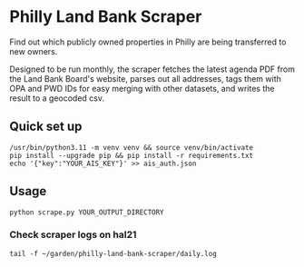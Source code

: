 # Philly Land Bank Scraper

Find out which publicly owned properties in Philly are being transferred to new owners. 

Designed to be run monthly, the scraper fetches the latest agenda PDF from the Land Bank Board's website, parses out all addresses, tags them with OPA and PWD IDs for easy merging with other datasets, and writes the result to a geocoded csv.

## Quick set up
```
/usr/bin/python3.11 -m venv venv && source venv/bin/activate
pip install --upgrade pip && pip install -r requirements.txt
echo '{"key":"YOUR_AIS_KEY"}' >> ais_auth.json
```

## Usage
```
python scrape.py YOUR_OUTPUT_DIRECTORY
```

### Check scraper logs on hal21
```
tail -f ~/garden/philly-land-bank-scraper/daily.log
```
